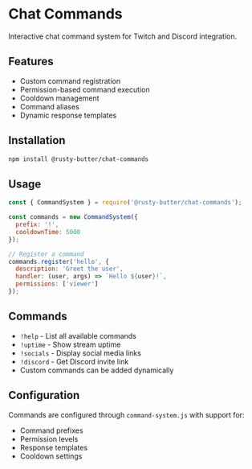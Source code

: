 # Chat Commands

Interactive chat command system for Twitch and Discord integration.

## Features

- Custom command registration
- Permission-based command execution
- Cooldown management
- Command aliases
- Dynamic response templates

## Installation

```bash
npm install @rusty-butter/chat-commands
```

## Usage

```javascript
const { CommandSystem } = require('@rusty-butter/chat-commands');

const commands = new CommandSystem({
  prefix: '!',
  cooldownTime: 5000
});

// Register a command
commands.register('hello', {
  description: 'Greet the user',
  handler: (user, args) => `Hello ${user}!`,
  permissions: ['viewer']
});
```

## Commands

- `!help` - List all available commands
- `!uptime` - Show stream uptime
- `!socials` - Display social media links
- `!discord` - Get Discord invite link
- Custom commands can be added dynamically

## Configuration

Commands are configured through `command-system.js` with support for:
- Command prefixes
- Permission levels
- Response templates
- Cooldown settings
